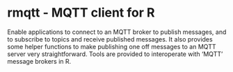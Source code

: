 # rmqtt - MQTT client for R

Enable applications to connect to an MQTT broker to publish messages, and to subscribe to topics and receive published messages. It also provides some helper functions to make publishing one off messages to an MQTT server very straightforward. Tools are provided to interoperate with ‘MQTT’ message brokers in R.
